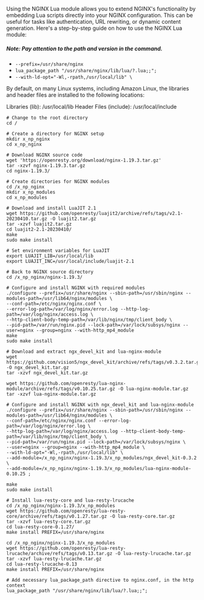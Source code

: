 Using the NGINX Lua module allows you to extend NGINX's functionality by embedding Lua scripts directly into your NGINX configuration. This can be useful for tasks like authentication, URL rewriting, or dynamic content generation. Here's a step-by-step guide on how to use the NGINX Lua module:

##### Note: Pay attention to the path and version in the command.
 -  `--prefix=/usr/share/nginx`
 -  `lua_package_path "/usr/share/nginx/lib/lua/?.lua;;";`
 -  `--with-ld-opt="-Wl,-rpath,/usr/local/lib" \`
   
By default, on many Linux systems, including Amazon Linux, the libraries and header files are installed to the following locations:

Libraries (lib): /usr/local/lib
Header Files (include): /usr/local/include

```nginx
# Change to the root directory
cd /

# Create a directory for NGINX setup
mkdir x_np_nginx
cd x_np_nginx

# Download NGINX source code
wget 'https://openresty.org/download/nginx-1.19.3.tar.gz'
tar -xzvf nginx-1.19.3.tar.gz
cd nginx-1.19.3/

# Create directories for NGINX modules
cd /x_np_nginx
mkdir x_np_modules
cd x_np_modules

# Download and install LuaJIT 2.1
wget https://github.com/openresty/luajit2/archive/refs/tags/v2.1-20230410.tar.gz -O luajit2.tar.gz
tar -xzvf luajit2.tar.gz
cd luajit2-2.1-20230410/
make
sudo make install

# Set environment variables for LuaJIT
export LUAJIT_LIB=/usr/local/lib
export LUAJIT_INC=/usr/local/include/luajit-2.1

# Back to NGINX source directory
cd /x_np_nginx/nginx-1.19.3/

# Configure and install NGINX with required modules
./configure --prefix=/usr/share/nginx --sbin-path=/usr/sbin/nginx --modules-path=/usr/lib64/nginx/modules \
--conf-path=/etc/nginx/nginx.conf \
--error-log-path=/var/log/nginx/error.log --http-log-path=/var/log/nginx/access.log \
--http-client-body-temp-path=/var/lib/nginx/tmp/client_body \
--pid-path=/var/run/nginx.pid --lock-path=/var/lock/subsys/nginx --user=nginx --group=nginx --with-http_mp4_module
make
sudo make install

# Download and extract ngx_devel_kit and lua-nginx-module
wget https://github.com/vision5/ngx_devel_kit/archive/refs/tags/v0.3.2.tar.gz -O ngx_devel_kit.tar.gz
tar -xzvf ngx_devel_kit.tar.gz

wget https://github.com/openresty/lua-nginx-module/archive/refs/tags/v0.10.25.tar.gz -O lua-nginx-module.tar.gz
tar -xzvf lua-nginx-module.tar.gz

# Configure and install NGINX with ngx_devel_kit and lua-nginx-module
./configure --prefix=/usr/share/nginx --sbin-path=/usr/sbin/nginx --modules-path=/usr/lib64/nginx/modules \
--conf-path=/etc/nginx/nginx.conf --error-log-path=/var/log/nginx/error.log \
--http-log-path=/var/log/nginx/access.log --http-client-body-temp-path=/var/lib/nginx/tmp/client_body \
--pid-path=/var/run/nginx.pid --lock-path=/var/lock/subsys/nginx \
--user=nginx --group=nginx --with-http_mp4_module \
--with-ld-opt="-Wl,-rpath,/usr/local/lib" \
--add-module=/x_np_nginx/nginx-1.19.3/x_np_modules/ngx_devel_kit-0.3.2 \
--add-module=/x_np_nginx/nginx-1.19.3/x_np_modules/lua-nginx-module-0.10.25 ;

make
sudo make install

# Install lua-resty-core and lua-resty-lrucache
cd /x_np_nginx/nginx-1.19.3/x_np_modules
wget https://github.com/openresty/lua-resty-core/archive/refs/tags/v0.1.27.tar.gz -O lua-resty-core.tar.gz
tar -xzvf lua-resty-core.tar.gz
cd lua-resty-core-0.1.27/
make install PREFIX=/usr/share/nginx

cd /x_np_nginx/nginx-1.19.3/x_np_modules
wget https://github.com/openresty/lua-resty-lrucache/archive/refs/tags/v0.13.tar.gz -O lua-resty-lrucache.tar.gz
tar -xzvf lua-resty-lrucache.tar.gz
cd lua-resty-lrucache-0.13
make install PREFIX=/usr/share/nginx

# Add necessary lua_package_path directive to nginx.conf, in the http context
lua_package_path "/usr/share/nginx/lib/lua/?.lua;;";

```

